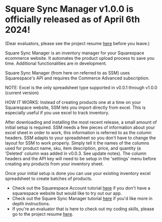 # Square Sync Manager v1.0.0 is officially released as of April 6th 2024!
(Dear evaluators, please see the project resume [here](https://github.com/biscuitbuns23/Square-Sync-Manager/blob/Initial-consolidated/docs/Project%20Resume.md) before you leave.)

Square Sync Manager is an inventory manager for your Squarespace ecommerce website. It automates the product upload process to save you time.
Additional functionalities are in development.

Square Sync Manager (from here on referred to as SSM) uses Squarespace's API and requires the Commerce Advanced subscription.

NOTE: Excel is the only spreadsheet type supported in v0.0.1 through v1.0.0 (current version)

HOW IT WORKS:
Instead of creating products one at a time on your Squarespace website, SSM lets you import directly
from excel. This is especially useful if you use excel to track inventory.

After downloading and installing the most recent release, a small amount of initial setup is required.
SSM needs a few pieces of information about your excel sheet in order to work, this information is referred to as the column
headers. SSM adapts to your spreadsheet so you don't have to change the layout for SSM to work properly. Simply tell it the 
names of the columns used for product name, sku, item description, price, and quantity (a 'Deleted' column was added in v0.0.3. See update notes).
The column headers and the API key will need to be setup in the 'settings' menu before creating any products from your inventory sheet.

Once your initial setup is done you can use your existing inventory excel spreadsheet to create batches of products.

- Check out the Squarespace Account tutorial [here](https://github.com/biscuitbuns23/Square-Sync-Manager/blob/Initial-consolidated/docs/Squarespace%20account%20tutorial.md) if you don't have a squarespace website but would like to try out our app.
- Check out the Square Sync Manager tutorial [here](https://github.com/biscuitbuns23/Square-Sync-Manager/blob/Initial-consolidated/docs/Square%20Sync%20Manager%20Tutorial.md) if you'd like more in depth instructions.
- If you're an evaluator that is here to check out my coding skills, please go to the project resume [here](https://github.com/biscuitbuns23/Square-Sync-Manager/blob/Initial-consolidated/docs/Project%20Resume.md).
